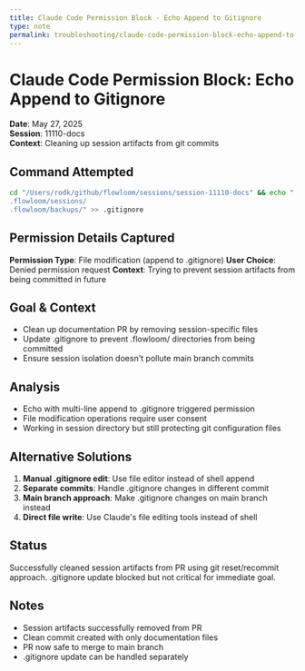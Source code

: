 ```yaml
---
title: Claude Code Permission Block - Echo Append to Gitignore
type: note
permalink: troubleshooting/claude-code-permission-block-echo-append-to-gitignore
---
```


# Claude Code Permission Block: Echo Append to Gitignore

**Date**: May 27, 2025  
**Session**: 11110-docs  
**Context**: Cleaning up session artifacts from git commits

## Command Attempted
```bash
cd "/Users/rodk/github/flowloom/sessions/session-11110-docs" && echo ".flowloom/
.flowloom/sessions/
.flowloom/backups/" >> .gitignore
```

## Permission Details Captured
**Permission Type**: File modification (append to .gitignore)
**User Choice**: Denied permission request
**Context**: Trying to prevent session artifacts from being committed in future

## Goal & Context
- Clean up documentation PR by removing session-specific files
- Update .gitignore to prevent .flowloom/ directories from being committed
- Ensure session isolation doesn't pollute main branch commits

## Analysis
- Echo with multi-line append to .gitignore triggered permission
- File modification operations require user consent
- Working in session directory but still protecting git configuration files

## Alternative Solutions
1. **Manual .gitignore edit**: Use file editor instead of shell append
2. **Separate commits**: Handle .gitignore changes in different commit
3. **Main branch approach**: Make .gitignore changes on main branch instead
4. **Direct file write**: Use Claude's file editing tools instead of shell

## Status
Successfully cleaned session artifacts from PR using git reset/recommit approach. .gitignore update blocked but not critical for immediate goal.

## Notes
- Session artifacts successfully removed from PR
- Clean commit created with only documentation files
- PR now safe to merge to main branch
- .gitignore update can be handled separately